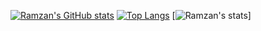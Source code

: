 [![Ramzan's GitHub stats](https://github-readme-stats.vercel.app/api?username=mr-ramzan01&show_icons=true&theme=radical)](https://github.com/mr-ramzan01/github-readme-stats)
[![Top Langs](https://github-readme-stats.vercel.app/api/top-langs/?username=mr-ramzan01&layout=compact)](https://github.com/mr-ramzan01/github-readme-stats)
[![Ramzan's stats](https://github-readme-streak-stats.herokuapp.com/?user=mr-ramzan01&border_radius=10&theme=radical)]
